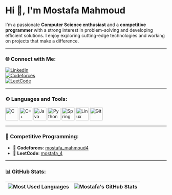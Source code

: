 # Hi 👋, I'm Mostafa Mahmoud

I'm a passionate **Computer Science enthusiast** and a **competitive programmer** with a strong interest in problem-solving and developing efficient solutions. I enjoy exploring cutting-edge technologies and working on projects that make a difference. 

---

### 🌐 Connect with Me:
[![LinkedIn](https://img.shields.io/badge/-LinkedIn-0077B5?style=flat&logo=linkedin&logoColor=white)](https://www.linkedin.com/in/mostafa-mahmoud-063073266/)  
[![Codeforces](https://img.shields.io/badge/-Codeforces-FE7A16?style=flat&logo=codeforces&logoColor=white)](https://codeforces.com/profile/mostafa_mahmoud4)  
[![LeetCode](https://img.shields.io/badge/-LeetCode-FFA116?style=flat&logo=leetcode&logoColor=black)](https://leetcode.com/u/mostafa_4/)

---

### ⚙️ Languages and Tools:
<p>
  <img src="https://cdn.jsdelivr.net/gh/devicons/devicon/icons/c/c-original.svg" alt="C" width="40" height="40"/>
  <img src="https://cdn.jsdelivr.net/gh/devicons/devicon/icons/cplusplus/cplusplus-original.svg" alt="C++" width="40" height="40"/>
  <img src="https://cdn.jsdelivr.net/gh/devicons/devicon/icons/java/java-original.svg" alt="Java" width="40" height="40"/>
  <img src="https://cdn.jsdelivr.net/gh/devicons/devicon/icons/python/python-original.svg" alt="Python" width="40" height="40"/>
  <img src="https://cdn.jsdelivr.net/gh/devicons/devicon/icons/spring/spring-original-wordmark.svg" alt="Spring" width="40" height="40"/>
  <img src="https://cdn.jsdelivr.net/gh/devicons/devicon/icons/linux/linux-original.svg" alt="Linux" width="40" height="40"/>
  <img src="https://cdn.jsdelivr.net/gh/devicons/devicon/icons/git/git-original.svg" alt="Git" width="40" height="40"/>
</p>

---

### 🎯 Competitive Programming:
- 🌟 **Codeforces**: [mostafa_mahmoud4](https://codeforces.com/profile/mostafa_mahmoud4)  
- 🧩 **LeetCode**: [mostafa_4](https://leetcode.com/u/mostafa_4/)  

---

### 📊 GitHub Stats:
| ![Most Used Languages](https://github-readme-stats.vercel.app/api/top-langs/?username=mode4a&layout=compact&theme=dark&hide_border=true&langs_count=8) | ![Mostafa's GitHub Stats](https://github-readme-stats.vercel.app/api?username=mode4a&show_icons=true&theme=dark&hide_border=true) |
|:---:|:---:|


